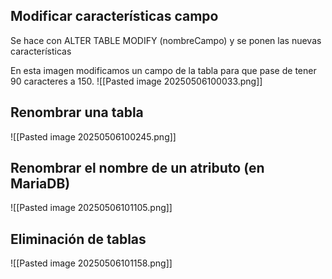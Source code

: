 
## Modificar características campo

Se hace con ALTER TABLE MODIFY (nombreCampo) y se ponen las nuevas características

En esta imagen modificamos un campo de la tabla para que pase de tener 90 caracteres a 150.
![[Pasted image 20250506100033.png]]
## Renombrar una tabla

![[Pasted image 20250506100245.png]]

## Renombrar el nombre de un atributo (en MariaDB)

![[Pasted image 20250506101105.png]]

## Eliminación de tablas

![[Pasted image 20250506101158.png]]


